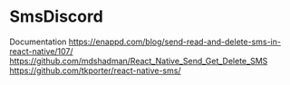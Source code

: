 # SmsDiscord

Documentation
https://enappd.com/blog/send-read-and-delete-sms-in-react-native/107/
https://github.com/mdshadman/React_Native_Send_Get_Delete_SMS
https://github.com/tkporter/react-native-sms/